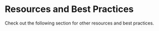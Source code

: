 # Resources and Best Practices

Check out the following section for other resources and best practices.
